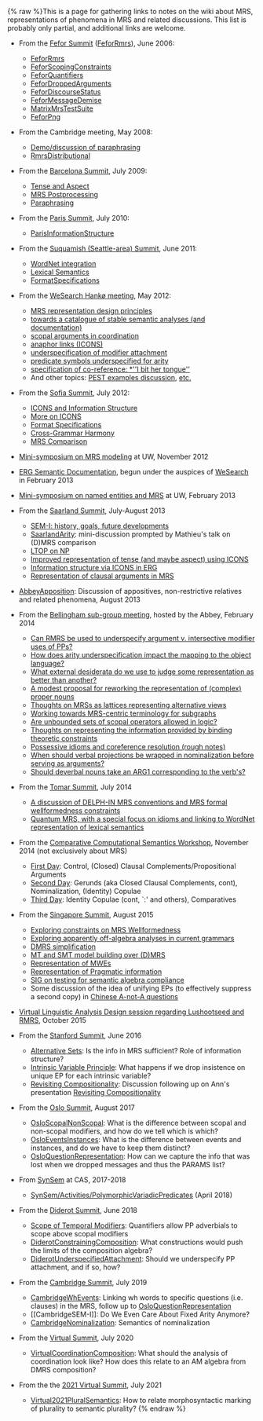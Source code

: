 {% raw %}This is a page for gathering links to notes on the wiki about MRS,
representations of phenomena in MRS and related discussions. This list
is probably only partial, and additional links are welcome.

- From the [Fefor Summit](https://delph-in.github.io/docs/summits/FeforTop) ([FeforRmrs](https://delph-in.github.io/docs/summits/FeforRmrs)), June
2006:
  
  - [FeforRmrs](https://delph-in.github.io/docs/summits/FeforRmrs)
  - [FeforScopingConstraints](https://delph-in.github.io/docs/summits/FeforScopingConstraints)
  - [FeforQuantifiers](https://delph-in.github.io/docs/summits/FeforQuantifiers)
  - [FeforDroppedArguments](https://delph-in.github.io/docs/summits/FeforDroppedArguments)
  - [FeforDiscourseStatus](https://delph-in.github.io/docs/summits/FeforDiscourseStatus)
  - [FeforMessageDemise](https://delph-in.github.io/docs/summits/FeforMessageDemise)
  - [MatrixMrsTestSuite](https://delph-in.github.io/docs/matrix/MatrixMrsTestSuite)
  - [FeforPng](https://delph-in.github.io/docs/summits/FeforPng)
- From the Cambridge meeting, May 2008:
  - [Demo/discussion of paraphrasing](https://delph-in.github.io/docs/tools/RmrsParaphrasing)
  - [RmrsDistributional](https://delph-in.github.io/docs/tools/RmrsDistributional)
- From the [Barcelona Summit](https://delph-in.github.io/docs/summits/BarcelonaTop), July 2009:
  
  - [Tense and Aspect](https://delph-in.github.io/docs/summits/BarcelonaSemantics)
  - [MRS Postprocessing](https://delph-in.github.io/docs/summits/BarcelonaPostprocessing)
  - [Paraphrasing](https://delph-in.github.io/docs/summits/BarcelonaParaphrasing)
- From the [Paris Summit](https://delph-in.github.io/docs/summits/ParisTop), July 2010:
  
  - [ParisInformationStructure](https://delph-in.github.io/docs/summits/ParisInformationStructure)
- From the [Suquamish (Seattle-area) Summit](https://delph-in.github.io/docs/summits/SuquamishTop), June 2011:
  
  - [WordNet integration](https://delph-in.github.io/docs/summits/SuquamishMRSWordNet)
  - [Lexical Semantics](https://delph-in.github.io/docs/summits/SuquamishLexSem)
  - [FormatSpecifications](https://delph-in.github.io/docs/tools/FormatSpecifications)
- From the [WeSearch Hankø meeting](/WeSearch/Hank%C3%B8Schedule), May
2012:
  
  - [MRS representation design
principles](https://delph-in.github.io/docs/garage/WeSearch_DesignPrinciples)
  - [towards a catalogue of stable semantic analyses (and
documentation)](https://delph-in.github.io/docs/garage/WeSearch_AnalysisCatalog)
  - [scopal arguments in coordination](https://delph-in.github.io/docs/garage/WeSearch_ScopalArgCoord)
  - [anaphor links (ICONS)](https://delph-in.github.io/docs/garage/WeSearch_ICONS)
  - [underspecification of modifier
attachment](https://delph-in.github.io/docs/garage/WeSearch_UnderspecifedAttachment)
  - [predicate symbols underspecified for
arity](https://delph-in.github.io/docs/garage/WeSearch_UnderspecifiedPreds)
  - [specification of co-reference: \*''I bit her
tongue''](https://delph-in.github.io/docs/garage/WeSearch_VariablePropertySharing)
  - And other topics: [PEST examples
discussion](),
[etc.](/WeSearch/Hank%C3%B8TheRest)
- From the [Sofia Summit](https://delph-in.github.io/docs/summits/SofiaTop), July 2012:
  
  - [ICONS and Information Structure](https://delph-in.github.io/docs/summits/SofiaICONS)
  - [More on ICONS](https://delph-in.github.io/docs/summits/SofiaIconsImplementation)
  - [Format Specifications](https://delph-in.github.io/docs/summits/SofiaMrsRfc)
  - [Cross-Grammar Harmony](https://delph-in.github.io/docs/summits/SofiaVpmHarmony)
  - [MRS Comparison](https://delph-in.github.io/docs/summits/SofiaMrsComparison)
- [Mini-symposium on MRS modeling](https://delph-in.github.io/docs/summits/RmrsLm) at UW, November 2012
- [ERG Semantic Documentation](https://delph-in.github.io/docs/erg/ErgSemantics), begun under the auspices
of [WeSearch](https://delph-in.github.io/docs/garage/WeSearch) in February 2013
- [Mini-symposium on named entities and MRS](https://delph-in.github.io/docs/summits/RmrsNes) at UW, February
2013
- From the [Saarland Summit](https://delph-in.github.io/docs/summits/SaarlandTop), July-August 2013
  
  - [SEM-I: history, goals, future developments](https://delph-in.github.io/docs/summits/SaarlandSemi)
  - [SaarlandArity](https://delph-in.github.io/docs/summits/SaarlandArity): mini-discussion prompted by
Mathieu's talk on (D)MRS comparison
  - [LTOP on NP](https://delph-in.github.io/docs/summits/SaarlandLtopDiscussion)
  - [Improved representation of tense (and maybe aspect) using
ICONS](https://delph-in.github.io/docs/summits/SaarlandTense)
  - [Information structure via ICONS in ERG](https://delph-in.github.io/docs/summits/SaarlandIconsErg)
  - [Representation of clausal arguments in
MRS](https://delph-in.github.io/docs/erg/SaarlandSententialArgument)
- [AbbeyApposition](https://delph-in.github.io/docs/summits/AbbeyApposition): Discussion of appositives,
non-restrictive relatives and related phenomena, August 2013
- From the [Bellingham sub-group meeting](https://delph-in.github.io/docs/summits/TheAbbey_Chrysalis2014),
hosted by the Abbey, February 2014
  
  - [Can RMRS be used to underspecify argument v. intersective
modifier uses of PPs?](https://delph-in.github.io/docs/summits/TheAbbey_Chrysalis2014PpAttachment)
  - [How does arity underspecification impact the mapping to the
object language?](https://delph-in.github.io/docs/summits/TheAbbey_Chrysalis2014Arity)
  - [What external desiderata do we use to judge some representation
as better than another?](https://delph-in.github.io/docs/summits/TheAbbey_Chrysalis2014WhatsThePoint)
  - [A modest proposal for reworking the representation of (complex)
proper nouns](https://delph-in.github.io/docs/summits/TheAbbey_Chrysalis2014ProperNouns)
  - [Thoughts on MRSs as lattices representing alternative
views](https://delph-in.github.io/docs/summits/TheAbbey_Chrysalis2014SchrodingerMrs)
  - [Working towards MRS-centric terminology for
subgraphs](https://delph-in.github.io/docs/summits/TheAbbey_Chrysalis2014Terminology)
  - [Are unbounded sets of scopal operators allowed in
logic?](https://delph-in.github.io/docs/summits/TheAbbey_Chrysalis2014OpenEndedPredicates)
  - [Thoughts on representing the information provided by binding
theoretic constraints](https://delph-in.github.io/docs/summits/TheAbbey_Chrysalis2014BindingTheory)
  - [Possessive idioms and coreference resolution (rough
notes)](https://delph-in.github.io/docs/summits/TheAbbey_Chrysalis2014PossessiveIdioms)
  - [When should verbal projections be wrapped in nominalization
before serving as
arguments?](https://delph-in.github.io/docs/summits/TheAbbey_Chrysalis2014Nominalization)
  - [Should deverbal nouns take an ARG1 corresponding to the
verb's?](https://delph-in.github.io/docs/summits/TheAbbey_Chrysalis2014DeverbalNouns)
- From the [Tomar Summit](https://delph-in.github.io/docs/summits/TomarSchedule), July 2014
  
  - [A discussion of DELPH-IN MRS conventions and MRS formal
wellformedness constraints](https://delph-in.github.io/docs/summits/TomarMrsWellformedness)
  - [Quantum MRS, with a special focus on idioms and linking to
WordNet representation of lexical semantics](https://delph-in.github.io/docs/summits/TomarQuantumMRS)
- From the [Comparative Computational Semantics
Workshop](https://delph-in.github.io/docs/garage/WeSearch_Ccs), November 2014 (not exclusively about MRS)
  
  - [First Day](https://delph-in.github.io/docs/garage/WeSearch_CcsDayOne): Control, (Closed) Clausal
Complements/Propositional Arguments
  - [Second Day](https://delph-in.github.io/docs/garage/WeSearch_CcsDayTwo): Gerunds (aka Closed Clausal
Complements, cont), Nominalization, (Identity) Copulae
  - [Third Day](https://delph-in.github.io/docs/garage/WeSearch_CcsDayTwo): Identity Copulae (cont, \`:'
and others), Comparatives
- From the [Singapore Summit](https://delph-in.github.io/docs/summits/SingaporeSchedule), August 2015
  
  - [Exploring constraints on MRS
Wellformedness](https://delph-in.github.io/docs/summits/SingaporeMrsWellformedness)
  - [Exploring apparently off-algebra analyses in current
grammars](https://delph-in.github.io/docs/summits/SingaporeHookOrthodoxy)
  - [DMRS simplification](https://delph-in.github.io/docs/summits/SingaporeDmrsSimplification)
  - [MT and SMT model building over (D)MRS](https://delph-in.github.io/docs/summits/SingaporeSmtModel)
  - [Representation of MWEs](https://delph-in.github.io/docs/summits/SingaporeRepresentingMwes)
  - [Representation of Pragmatic
information](https://delph-in.github.io/docs/summits/SingaporeRepresentingPragmatics)
  - [SIG on testing for semantic algebra
compliance](https://delph-in.github.io/docs/summits/SingaporeSemanticAlgebraCompliance)
  - Some discussion of the idea of unifying EPs (to effectively
suppress a second copy) in [Chinese A-not-A
questions](https://delph-in.github.io/docs/summits/LADChineseAnotA)
- [Virtual Linguistic Analysis Design session regarding Lushootseed
and RMRS](https://delph-in.github.io/docs/summits/LADLushootseedSemantics), October 2015
- From the [Stanford Summit](https://delph-in.github.io/docs/summits/StanfordSchedule), June 2016
  
  - [Alternative Sets](https://delph-in.github.io/docs/summits/StanfordAlternativeSets): Is the info in MRS
sufficient? Role of information structure?
  - [Intrinsic Variable
Principle](https://delph-in.github.io/docs/summits/StanfordCrowgeyIntrinsicVariableNotes): What happens
if we drop insistence on unique EP for each intrinsic variable?
  - [Revisiting Compositionality](https://delph-in.github.io/docs/summits/StanfordAlgebraAdditions):
Discussion following up on Ann's presentation [Revisiting
Compositionality](http://www.delph-in.net/2016/compositionality.pdf)
- From the [Oslo Summit](https://delph-in.github.io/docs/summits/OsloSchedule), August 2017
  
  - [OsloScopalNonScopal](https://delph-in.github.io/docs/summits/OsloScopalNonScopal): What is the
difference between scopal and non-scopal modifiers, and how do
we tell which is which?
  - [OsloEventsInstances](https://delph-in.github.io/docs/summits/OsloEventsInstances): What is the
difference between events and instances, and do we have to keep
them distinct?
  - [OsloQuestionRepresentation](https://delph-in.github.io/docs/summits/OsloQuestionRepresentation): How
can we capture the info that was lost when we dropped messages
and thus the PARAMS list?
- From [SynSem](https://delph-in.github.io/docs/summits/SynSem) at CAS, 2017-2018
  
  - [SynSem/Activities/PolymorphicVariadicPredicates](https://delph-in.github.io/docs/summits/SynSem_Activities_PolymorphicVariadicPredicates)
(April 2018)
- From the [Diderot Summit](https://delph-in.github.io/docs/summits/DiderotSchedule), June 2018
  
  - [Scope of Temporal
Modifiers](http://users.sussex.ac.uk/~johnca/summit-2018/scope.pdf):
Quantifiers allow PP adverbials to scope above scopal modifiers
  - [DiderotConstrainingComposition](https://delph-in.github.io/docs/summits/DiderotConstrainingComposition):
What constructions would push the limits of the composition
algebra?
  - [DiderotUnderspecifiedAttachment](https://delph-in.github.io/docs/summits/DiderotUnderspecifiedAttachment):
Should we underspecify PP attachment, and if so, how?
- From the [Cambridge Summit](https://delph-in.github.io/docs/summits/CambridgeSchedule), July 2019
  
  - [CambridgeWhEvents](https://delph-in.github.io/docs/summits/CambridgeWhEvents): Linking wh words to
specific questions (i.e. clauses) in the MRS, follow up to
[OsloQuestionRepresentation](https://delph-in.github.io/docs/summits/OsloQuestionRepresentation)
  - [[CambridgeSEM-I]]: Do We Even Care About Fixed Arity Anymore?
  - [CambridgeNominalization](https://delph-in.github.io/docs/summits/CambridgeNominalization): Semantics of
nominalization
- From the [Virtual Summit](https://delph-in.github.io/docs/summits/VirtualSchedule), July 2020
  
  - [VirtualCoordinationComposition](https://delph-in.github.io/docs/summits/VirtualCoordinationComposition):
What should the analysis of coordination look like? How does
this relate to an AM algebra from DMRS composition?
- From the the [2021 Virtual Summit](https://delph-in.github.io/docs/summits/Virtual2021Schedule), July 2021
  
  - [Virtual2021PluralSemantics](https://delph-in.github.io/docs/summits/Virtual2021PluralSemantics):
How to relate morphosyntactic marking of plurality to semantic plurality?
<update date omitted for speed>{% endraw %}